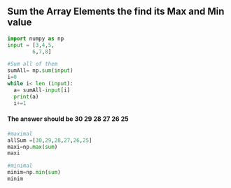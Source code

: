 ## Sum the Array Elements the find its Max and Min value 
```python
import numpy as np
input = [3,4,5,
        6,7,8]

#Sum all of them
sumAll= np.sum(input)
i=0
while i< len (input):
  a= sumAll-input[i]
  print(a)
  i+=1
```
#### The answer should be **30 29 28 27 26 25**

```python  
#maximal
allSum =[30,29,28,27,26,25]
maxi=np.max(sum)
maxi

#minimal
minim=np.min(sum)
minim
```
